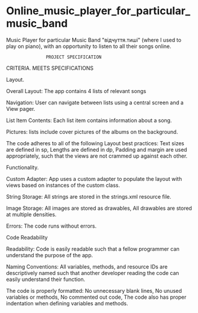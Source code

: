 # Online_music_player_for_particular_music_band
Music Player for particular Music Band "відчуття.тиші"  (where I used to play on piano), with an opportunity to listen to all their songs online.

                   PROJECT SPECIFICATION

CRITERIA.                           MEETS SPECIFICATIONS


Layout.

Overall Layout: The app contains 4 lists of relevant songs

Navigation: User can navigate between lists using a central screen and a View pager.

List Item Contents: Each list item contains information about a song.

Pictures: lists include cover pictures of the albums on the background.

The code adheres to all of the following Layout best practices: Text sizes are defined in sp, Lengths are defined in dp, Padding and margin are used appropriately, such that the views are not crammed up against each other.


Functionality.

Custom Adapter: App uses a custom adapter to populate the layout with views based on instances of the custom class.

String Storage: All strings are stored in the strings.xml resource file.

Image Storage: All images are stored as drawables, All drawables are stored at multiple densities.

Errors: The code runs without errors.


Code Readability

Readability: Code is easily readable such that a fellow programmer can understand the purpose of the app.

Naming Conventions: All variables, methods, and resource IDs are descriptively named such that another developer reading the code can easily understand their function.

The code is properly formatted: No unnecessary blank lines, No unused variables or methods, No commented out code, The code also has proper indentation when defining variables and methods.
